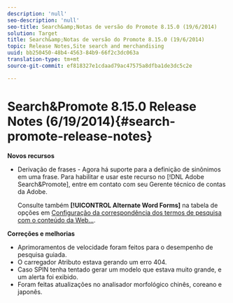 ```yaml
---
description: 'null'
seo-description: 'null'
seo-title: Search&amp;Notas de versão do Promote 8.15.0 (19/6/2014)
solution: Target
title: Search&amp;Notas de versão do Promote 8.15.0 (19/6/2014)
topic: Release Notes,Site search and merchandising
uuid: bb250450-48b4-4563-84b9-66f2c3dc063a
translation-type: tm+mt
source-git-commit: ef818327e1cdaad79ac47575a8dfba1de3dc5c2e

---
```



# Search&amp;Promote 8.15.0 Release Notes (6/19/2014){#search-promote-release-notes}

**Novos recursos**

* Derivação de frases - Agora há suporte para a definição de sinônimos em uma frase.  Para habilitar e usar este recurso no [!DNL Adobe Search&Promote], entre em contato com seu Gerente técnico de contas da Adobe.

   Consulte também **[!UICONTROL Alternate Word Forms]** na tabela de opções em [Configuração da correspondência dos termos de pesquisa com o conteúdo da Web...](../c-about-linguistics-menu/c-about-words-and-language.md#task_351A9144A51F4B41923BDBACDEF3B616).

**Correções e melhorias**

* Aprimoramentos de velocidade foram feitos para o desempenho de pesquisa guiada.
* O carregador Atributo estava gerando um erro 404.
* Caso SPIN tenha tentado gerar um modelo que estava muito grande, e um alerta foi exibido.
* Foram feitas atualizações no analisador morfológico chinês, coreano e japonês.

